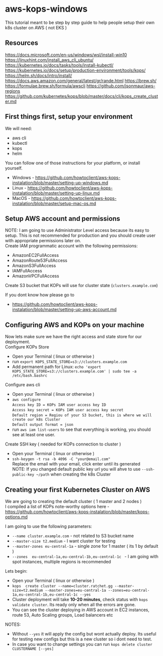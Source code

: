 # aws-kops-windows
This tutorial meant to be step by step guide to help people setup their own k8s cluster on AWS ( not EKS )

## Resources 
https://docs.microsoft.com/en-us/windows/wsl/install-win10
https://linuxhint.com/install_aws_cli_ubuntu/
https://kubernetes.io/docs/tasks/tools/install-kubectl/
https://kubernetes.io/docs/setup/production-environment/tools/kops/
https://helm.sh/docs/intro/install/
https://docs.aws.amazon.com/general/latest/gr/rande.html
https://brew.sh/
https://formulae.brew.sh/formula/awscli
https://github.com/jsonmaur/aws-regions
https://github.com/kubernetes/kops/blob/master/docs/cli/kops_create_cluster.md

## First things first, setup your environment
We will need:
- aws cli
- kubectl
- kops
- helm

You can follow one of those instructions for your platform, or install yourself.
- Windows - https://github.com/howtoclient/aws-kops-instalation/blob/master/setting-up-windows.md
- Linux - https://github.com/howtoclient/aws-kops-instalation/blob/master/setting-up-linux.md
- MacOS - https://github.com/howtoclient/aws-kops-instalation/blob/master/setup-mac-os.md

## Setup AWS account and permissions
NOTE: I am going to use Administrator Level access because its easy to setup. This is not recommended for production and you should create user with appropriate permissions later on. \
Create IAM programmatic account with the following permissions:
- AmazonEC2FullAccess
- AmazonRoute53FullAccess
- AmazonS3FullAccess
- IAMFullAccess
- AmazonVPCFullAccess

Create S3 bucket that KOPs will use for cluster state (`clusters.example.com`)

If you dont know how please go to
- https://github.com/howtoclient/aws-kops-instalation/blob/master/setting-up-aws-account.md

## Configuring AWS and KOPs on your machine
Now lets make sure we have the right access and state store for our deployment. \
Configure KOPs Store
- Open your Terminal ( linux or otherwise )
- run `export KOPS_STATE_STORE=s3://clusters.example.com`
- Add permanent path for Linux:  `echo 'export KOPS_STATE_STORE=s3://clusters.example.com' | sudo tee -a /etc/bash.bashrc`

Configure aws cli
- Open your Terminal ( linux or otherwise )
- `aws configure` \
   `Access key ID = KOPs IAM user access key ID` \
   `Access key secret = KOPs IAM user access key secret` \
   `Default region = Regiou of your S3 bucket, this is where we will create our k8s Cluster` \
   `Default output format = json`  
- run `aws iam list-users` to see that everything is working, you should see at least one user.

Create SSH key ( needed for KOPs connection to cluster )
- Open your Terminal ( linux or otherwise )
- `ssh-keygen -t rsa -b 4096 -C "your@email.com"` \
Replace the email with your email, click enter until its generated \
NOTE: If you changed default public key url you will ahve to use `--ssh-public-key ~/path` when creating the k8s Cluster

## Creating your first Kubernetes Cluster on AWS
We are going to creating the default cluster ( 1 master and 2 nodes ) \
I compiled a list of KOPs note-worthy options here - https://github.com/howtoclient/aws-kops-instalation/blob/master/kops-options.md

I am going to use the following parameters:
- ``--name cluster.example.com`` - not related to S3 bucket name
- ``--master-size t2.medium`` - I want cluster for testing
- ``--master-zones eu-central-1a`` - single zone for 1 master ( its 1 by default )
- ``--zones  eu-central-1a,eu-central-1b,eu-central-1c `` - I am going with spot instances, multiple regions is recommended

Lets begin:
- Open your Terminal ( linux or otherwise )
- ```kops  create cluster --name=cluster.ratchet.gg --master-size=t2.medium --master-zones=eu-central-1a --zones=eu-central-1a,eu-central-1b,eu-central-1c --yes```
- Cluster deployment will take **10-20 minutes**, check status with ``kops validate cluster``. Its ready only when all the errors are gone.
- You can see the cluster deploying in AWS account in EC2 instances, route 53, Auto Scaling groups, Load balancers etc

NOTES:
- Without `--yes` it will apply the config but wont actually deploy. Its useful for testing new configs but this is a new cluster so i dont need to test.
- In case you want to change settings you can run ``kops delete cluster CLUSTERNAME [--yes]``


